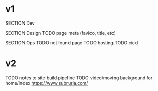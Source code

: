 # v1

SECTION Dev

SECTION Design
TODO page meta (favico, title, etc)

SECTION Ops
TODO not found page
TODO hosting
TODO cicd

# v2

TODO notes to site build pipeline
TODO video/moving background for home/index <https://www.subruria.com/>
